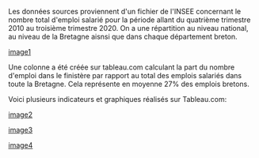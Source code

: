 Les données sources proviennent d'un fichier de l'INSEE concernant le nombre total d'emploi salarié pour la période allant du quatrième trimestre 2010 au troisième trimestre 2020.
On a une répartition au niveau national, au niveau de la Bretagne aisnsi que dans chaque département breton.

[image1](https://github.com/celine29730/Un-tableau-de-bord-pour-l-INSEE/blob/main/image%20donn%C3%A9es.png)

Une colonne a été créée sur tableau.com calculant la part du nombre d'emploi dans le finistère par rapport au total des emplois salariés dans toute la Bretagne. Cela représente en moyenne 27% des emplois bretons.

Voici plusieurs indicateurs et graphiques réalisés sur Tableau.com:

[image2](https://github.com/celine29730/Un-tableau-de-bord-pour-l-INSEE/blob/main/image2.png)

[image3](https://github.com/celine29730/Un-tableau-de-bord-pour-l-INSEE/blob/main/image3.png)

[image4](https://github.com/celine29730/Un-tableau-de-bord-pour-l-INSEE/blob/main/image4.png)


